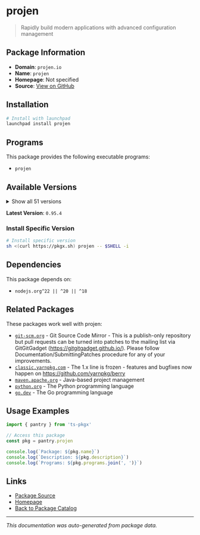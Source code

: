 # projen

> Rapidly build modern applications with advanced configuration management

## Package Information

- **Domain**: `projen.io`
- **Name**: `projen`
- **Homepage**: Not specified
- **Source**: [View on GitHub](https://github.com/pkgxdev/pantry/tree/main/projects/projen.io/package.yml)

## Installation

```bash
# Install with launchpad
launchpad install projen
```

## Programs

This package provides the following executable programs:

- `projen`

## Available Versions

<details>
<summary>Show all 51 versions</summary>

- `0.95.4`, `0.95.3`, `0.95.2`, `0.95.1`, `0.95.0`
- `0.94.2`, `0.94.1`, `0.94.0`, `0.93.3`, `0.93.2`
- `0.93.1`, `0.93.0`, `0.92.12`, `0.92.11`, `0.92.10`
- `0.92.9`, `0.92.8`, `0.92.7`, `0.92.6`, `0.92.5`
- `0.92.4`, `0.92.3`, `0.92.2`, `0.92.1`, `0.92.0`
- `0.91.31`, `0.91.30`, `0.91.29`, `0.91.28`, `0.91.27`
- `0.91.26`, `0.91.25`, `0.91.24`, `0.91.23`, `0.91.22`
- `0.91.21`, `0.91.20`, `0.91.19`, `0.91.18`, `0.91.17`
- `0.91.16`, `0.91.15`, `0.91.14`, `0.91.13`, `0.91.12`
- `0.91.11`, `0.91.10`, `0.91.9`, `0.91.8`, `0.91.7`
- `0.91.6`

</details>

**Latest Version**: `0.95.4`

### Install Specific Version

```bash
# Install specific version
sh <(curl https://pkgx.sh) projen -- $SHELL -i
```

## Dependencies

This package depends on:

- `nodejs.org^22 || ^20 || ^18`

## Related Packages

These packages work well with projen:

- [`git-scm.org`](../git-scm.org/index.md) - Git Source Code Mirror - This is a publish-only repository but pull requests can be turned into patches to the mailing list via GitGitGadget (https://gitgitgadget.github.io/). Please follow Documentation/SubmittingPatches procedure for any of your improvements.
- [`classic.yarnpkg.com`](../classic.yarnpkg.com/index.md) - The 1.x line is frozen - features and bugfixes now happen on https://github.com/yarnpkg/berry
- [`maven.apache.org`](../maven.apache.org/index.md) - Java-based project management
- [`python.org`](../python.org/index.md) - The Python programming language
- [`go.dev`](../go.dev/index.md) - The Go programming language

## Usage Examples

```typescript
import { pantry } from 'ts-pkgx'

// Access this package
const pkg = pantry.projen

console.log(`Package: ${pkg.name}`)
console.log(`Description: ${pkg.description}`)
console.log(`Programs: ${pkg.programs.join(', ')}`)
```

## Links

- [Package Source](https://github.com/pkgxdev/pantry/tree/main/projects/projen.io/package.yml)
- [Homepage](#)
- [Back to Package Catalog](../../package-catalog.md)

---

*This documentation was auto-generated from package data.*
